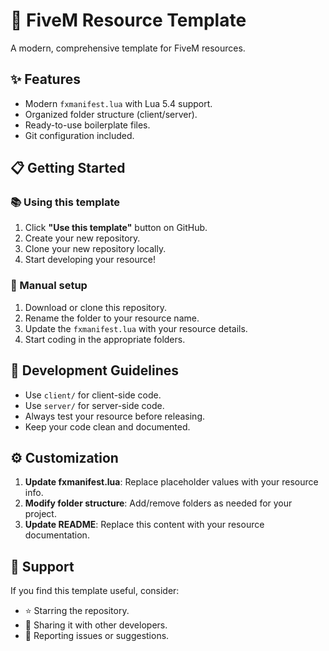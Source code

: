 # 🚀 FiveM Resource Template

A modern, comprehensive template for FiveM resources.

## ✨ Features

- Modern `fxmanifest.lua` with Lua 5.4 support.
- Organized folder structure (client/server).
- Ready-to-use boilerplate files.
- Git configuration included.

## 📋 Getting Started

### 📚 Using this template

1. Click **"Use this template"** button on GitHub.
2. Create your new repository.
3. Clone your new repository locally.
4. Start developing your resource!

### 🔧 Manual setup

1. Download or clone this repository.
2. Rename the folder to your resource name.
3. Update the `fxmanifest.lua` with your resource details.
4. Start coding in the appropriate folders.

## 📝 Development Guidelines

- Use `client/` for client-side code.
- Use `server/` for server-side code.
- Always test your resource before releasing.
- Keep your code clean and documented.

## ⚙️ Customization

1. **Update fxmanifest.lua**: Replace placeholder values with your resource info.
2. **Modify folder structure**: Add/remove folders as needed for your project.
3. **Update README**: Replace this content with your resource documentation.

## 💙 Support

If you find this template useful, consider:

- ⭐ Starring the repository.
- 🍴 Sharing it with other developers.
- 🐛 Reporting issues or suggestions.
